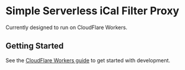 # Simple Serverless iCal Filter Proxy

Currently designed to run on CloudFlare Workers.

## Getting Started

See the [CloudFlare Workers guide](https://developers.cloudflare.com/workers/get-started/guide/)
to get started with development.
